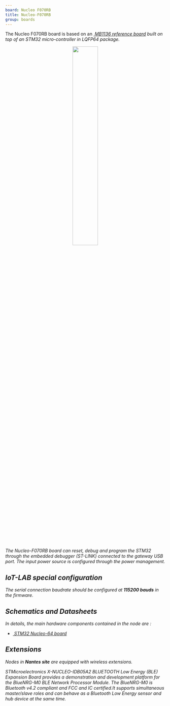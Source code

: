 ```yaml
---
board: Nucleo F070RB
title: Nucleo-F070RB
group: boards
---
```


The Nucleo F070RB board is based on an
[<i class="far fa-file-pdf"/>&nbsp;MB1136 reference board](https://www.st.com/resource/en/user_manual/dm00105823-stm32-nucleo64-boards-mb1136-stmicroelectronics.pdf)
built on top of an STM32 micro-controller in LQFP64 package.

<div style="text-align:center">
<img src="{{ '/assets/images/docs/boards/nucleo-f070rb/' | relative_url}}nucleo-f070rb.jpg" style="width:40%;"/>
</div>

The Nucleo-F070RB board can reset, debug and program the STM32 through the
embedded debugger (ST-LINK) connected to the gateway USB port. The input power source is configured
through the power management.

## IoT-LAB special configuration

The serial connection baudrate should be configured at **115200 bauds** in the
firmware.

## Schematics and Datasheets

In details, the main hardware components  contained in the node are :
  * [<i class="far fa-file-pdf"/>&nbsp;STM32 Nucleo-64 board](https://www.farnell.com/datasheets/2308719.pdf)

## Extensions

Nodes in **Nantes site** are equipped with wireless extensions.

STMicroelectronics X-NUCLEO-IDB05A2 BLUETOOTH Low Energy (BLE) Expansion Board provides a demonstration and development platform for the BlueNRG-M0 BLE Network Processor Module.
The BlueNRG-M0 is Bluetooth v4.2 compliant and FCC and IC certified.It supports simultaneous master/slave roles and can behave as a Bluetooth Low Energy sensor and hub device at the same time.
